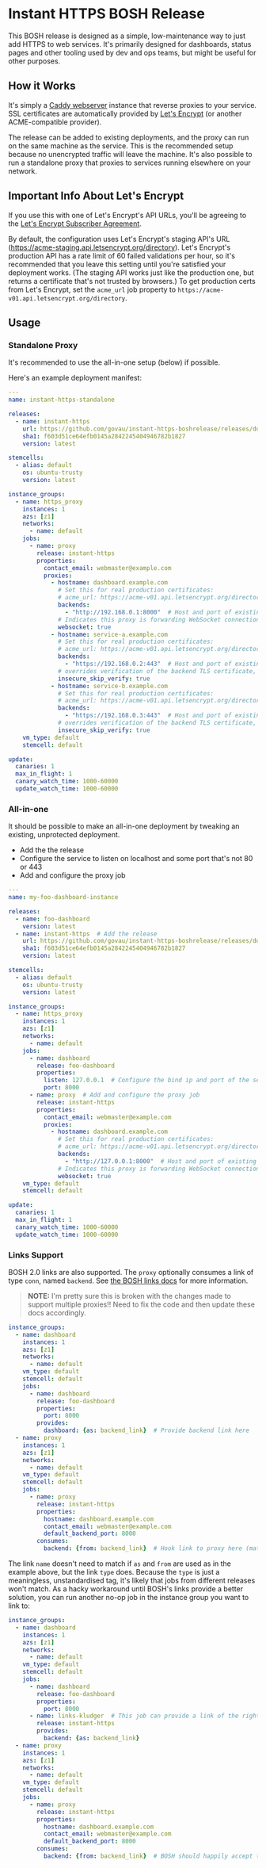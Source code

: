 # Instant HTTPS BOSH Release
This BOSH release is designed as a simple, low-maintenance way to just add HTTPS to web services.  It's primarily designed for dashboards, status pages and other tooling used by dev and ops teams, but might be useful for other purposes.

## How it Works
It's simply a [Caddy webserver](https://caddyserver.com/) instance that reverse proxies to your service.  SSL certificates are automatically provided by [Let's Encrypt](https://letsencrypt.org/) (or another ACME-compatible provider).

The release can be added to existing deployments, and the proxy can run on the same machine as the service.  This is the recommended setup because no unencrypted traffic will leave the machine.  It's also possible to run a standalone proxy that proxies to services running elsewhere on your network.

## Important Info About Let's Encrypt
If you use this with one of Let's Encrypt's API URLs, you'll be agreeing to the [Let's Encrypt Subscriber Agreement](https://letsencrypt.org/repository/).

By default, the configuration uses Let's Encrypt's staging API's URL (https://acme-staging.api.letsencrypt.org/directory).  Let's Encrypt's production API has a rate limit of 60 failed validations per hour, so it's recommended that you leave this setting until you're satisfied your deployment works.  (The staging API works just like the production one, but returns a certificate that's not trusted by browsers.)  To get production certs from Let's Encrypt, set the `acme_url` job property to `https://acme-v01.api.letsencrypt.org/directory`.

## Usage
### Standalone Proxy
It's recommended to use the all-in-one setup (below) if possible.

Here's an example deployment manifest:
```yaml
---
name: instant-https-standalone

releases:
  - name: instant-https
    url: https://github.com/govau/instant-https-boshrelease/releases/download/v0.4.0/instant-https-0.4.0.tgz
    sha1: f603d51ce64efb0145a2842245404946782b1827
    version: latest

stemcells:
  - alias: default
    os: ubuntu-trusty
    version: latest

instance_groups:
  - name: https_proxy
    instances: 1
    azs: [z1]
    networks:
      - name: default
    jobs:
      - name: proxy
        release: instant-https
        properties:
          contact_email: webmaster@example.com
          proxies:
            - hostname: dashboard.example.com
              # Set this for real production certificates:
              # acme_url: https://acme-v01.api.letsencrypt.org/directory
              backends:
                - "http://192.168.0.1:8000"  # Host and port of existing dashboard
              # Indicates this proxy is forwarding WebSocket connections, defaults to false
              websocket: true
            - hostname: service-a.example.com
              # Set this for real production certificates:
              # acme_url: https://acme-v01.api.letsencrypt.org/directory
              backends:
                - "https://192.168.0.2:443"  # Host and port of existing service
              # overrides verification of the backend TLS certificate, defaults to false
              insecure_skip_verify: true
            - hostname: service-b.example.com
              # Set this for real production certificates:
              # acme_url: https://acme-v01.api.letsencrypt.org/directory
              backends:
                - "https://192.168.0.3:443"  # Host and port of existing service
              # overrides verification of the backend TLS certificate, defaults to false
              insecure_skip_verify: true
    vm_type: default
    stemcell: default

update:
  canaries: 1
  max_in_flight: 1
  canary_watch_time: 1000-60000
  update_watch_time: 1000-60000
```

### All-in-one
It should be possible to make an all-in-one deployment by tweaking an existing, unprotected deployment.

* Add the the release
* Configure the service to listen on localhost and some port that's not 80 or 443
* Add and configure the proxy job

```yaml
---
name: my-foo-dashboard-instance

releases:
  - name: foo-dashboard
    version: latest
  - name: instant-https  # Add the release
    url: https://github.com/govau/instant-https-boshrelease/releases/download/v0.4.0/instant-https-0.4.0.tgz
    sha1: f603d51ce64efb0145a2842245404946782b1827
    version: latest

stemcells:
  - alias: default
    os: ubuntu-trusty
    version: latest

instance_groups:
  - name: https_proxy
    instances: 1
    azs: [z1]
    networks:
      - name: default
    jobs:
      - name: dashboard
        release: foo-dashboard
        properties:
          listen: 127.0.0.1  # Configure the bind ip and port of the service
          port: 8000
      - name: proxy  # Add and configure the proxy job
        release: instant-https
        properties:
          contact_email: webmaster@example.com
          proxies:
            - hostname: dashboard.example.com
              # Set this for real production certificates:
              # acme_url: https://acme-v01.api.letsencrypt.org/directory
              backends:
                - "http://127.0.0.1:8000"  # Host and port of existing dashboard
              # Indicates this proxy is forwarding WebSocket connections, defaults to false
              websocket: true
    vm_type: default
    stemcell: default

update:
  canaries: 1
  max_in_flight: 1
  canary_watch_time: 1000-60000
  update_watch_time: 1000-60000
```

### Links Support
BOSH 2.0 links are also supported.  The `proxy` optionally consumes a link of type `conn`, named `backend`.  See [the BOSH links docs](https://bosh.io/docs/links.html) for more information.

> **NOTE:** I'm pretty sure this is broken with the changes made to support multiple proxies!!  Need to fix the code and then update these docs accordingly.

```yaml
instance_groups:
  - name: dashboard
    instances: 1
    azs: [z1]
    networks:
      - name: default
    vm_type: default
    stemcell: default
    jobs:
      - name: dashboard
        release: foo-dashboard
        properties:
          port: 8000
        provides:
          dashboard: {as: backend_link}  # Provide backend link here
  - name: proxy
    instances: 1
    azs: [z1]
    networks:
      - name: default
    vm_type: default
    stemcell: default
    jobs:
      - name: proxy
        release: instant-https
        properties:
          hostname: dashboard.example.com
          contact_email: webmaster@example.com
          default_backend_port: 8000
        consumes:
          backend: {from: backend_link}  # Hook link to proxy here (matching using as/from)
```

The link `name` doesn't need to match if `as` and `from` are used as in the example above, but the link `type` does.  Because the `type` is just a meaningless, unstandardised tag, it's likely that jobs from different releases won't match.  As a hacky workaround until BOSH's links provide a better solution, you can run another no-op job in the instance group you want to link to:

```yaml
instance_groups:
  - name: dashboard
    instances: 1
    azs: [z1]
    networks:
      - name: default
    vm_type: default
    stemcell: default
    jobs:
      - name: dashboard
        release: foo-dashboard
        properties:
          port: 8000
      - name: links-kludger  # This job can provide a link of the right type
        release: instant-https
        provides:
          backend: {as: backend_link}
  - name: proxy
    instances: 1
    azs: [z1]
    networks:
      - name: default
    vm_type: default
    stemcell: default
    jobs:
      - name: proxy
        release: instant-https
        properties:
          hostname: dashboard.example.com
          contact_email: webmaster@example.com
          default_backend_port: 8000
        consumes:
          backend: {from: backend_link}  # BOSH should happily accept this link
```
